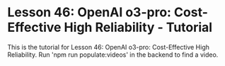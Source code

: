 # Lesson 46: OpenAI o3-pro: Cost-Effective High Reliability - Tutorial

This is the tutorial for Lesson 46: OpenAI o3-pro: Cost-Effective High Reliability. Run 'npm run populate:videos' in the backend to find a video.